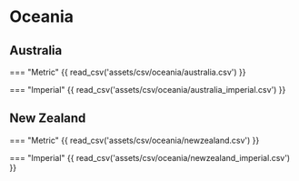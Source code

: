 # Oceania

## Australia

=== "Metric"
    {{ read_csv('assets/csv/oceania/australia.csv') }}

=== "Imperial"
    {{ read_csv('assets/csv/oceania/australia_imperial.csv') }}

## New Zealand

=== "Metric"
    {{ read_csv('assets/csv/oceania/newzealand.csv') }}

=== "Imperial"
    {{ read_csv('assets/csv/oceania/newzealand_imperial.csv') }}